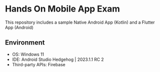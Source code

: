 # Hands On Mobile App Exam
This repository includes a sample Native Android App (Kotlin) and a Flutter App (Android)

## Environment
- OS: Windows 11
- IDE: Android Studio Hedgehog | 2023.1.1 RC 2
- Third-party APIs: Firebase